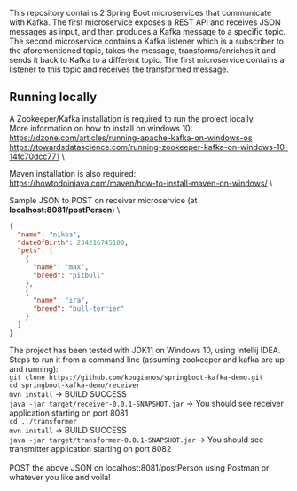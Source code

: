 This repository contains 2 Spring Boot microservices that communicate with Kafka. The first microservice exposes a REST API and receives JSON messages as input, and then produces a Kafka message to a specific topic. The second microservice contains a Kafka listener which is a subscriber to the aforementioned topic, takes the message, transforms/enriches it and sends it back to Kafka to a different topic. The first microservice contains a listener to this topic and receives the transformed message.

## Running locally
A Zookeeper/Kafka installation is required to run the project locally.\
More information on how to install on windows 10:\
https://dzone.com/articles/running-apache-kafka-on-windows-os \
https://towardsdatascience.com/running-zookeeper-kafka-on-windows-10-14fc70dcc771 \

Maven installation is also required:\
https://howtodoinjava.com/maven/how-to-install-maven-on-windows/ \

Sample JSON to POST on receiver microservice (at **localhost:8081/postPerson**) \
```json
{
  "name": "nikos",
  "dateOfBirth": 234216745100,
  "pets": [
    {
      "name": "max",
      "breed": "pitbull"
    },
    {
      "name": "ira",
      "breed": "bull-terrier"
    }
  ]
}
```
The project has been tested with JDK11 on Windows 10, using Intellij IDEA.\
Steps to run it from a command line (assuming zookeeper and kafka are up and running):\
`git clone https://github.com/kougianos/springboot-kafka-demo.git`\
`cd springboot-kafka-demo/receiver`\
`mvn install` -> BUILD SUCCESS\
`java -jar target/receiver-0.0.1-SNAPSHOT.jar` -> You should see receiver application starting on port 8081\
`cd ../transformer`\
`mvn install` -> BUILD SUCCESS\
`java -jar target/transformer-0.0.1-SNAPSHOT.jar` -> You should see transmitter application starting on port 8082\
\
POST the above JSON on localhost:8081/postPerson using Postman or whatever you like and voila!
